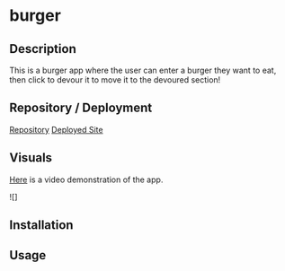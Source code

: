 # burger

## Description
This is a burger app where the user can enter a burger they want to eat, then click to devour it to move it to the devoured section!

## Repository / Deployment

[Repository](https://www.github.com/awpdev/burger)
[Deployed Site](https://thawing-taiga-87924.herokuapp.com)

## Visuals

[Here](https://drive.google.com/file/d/1_XfQdQL7wJ7_vENecy6_ELn1pFCh2p7q/view) is a video demonstration of the app.

![]

## Installation

## Usage

